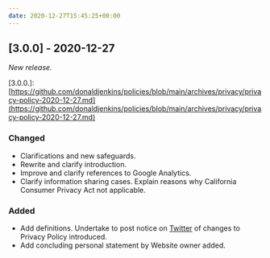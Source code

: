 ```yaml
---
date: 2020-12-27T15:45:25+00:00
---
```


## \[3.0.0\] - 2020-12-27

_New release._

\[3.0.0.\]: [https://github.com/donaldjenkins/policies/blob/main/archives/privacy/privacy-policy-2020-12-27.md](https://github.com/donaldjenkins/policies/blob/main/archives/privacy/privacy-policy-2020-12-27.md)

### Changed

- Clarifications and new safeguards.
- Rewrite and clarify introduction.
- Improve and clarify references to Google Analytics.
- Clarify information sharing cases. Explain reasons why California Consumer Privacy Act not applicable.

### Added

- Add definitions. Undertake to post notice on [Twitter](https://web.archive.org/web/20220707072547/https://www.twitter.com/donaldjenkins) of changes to Privacy Policy introduced.
- Add concluding personal statement by Website owner added.
